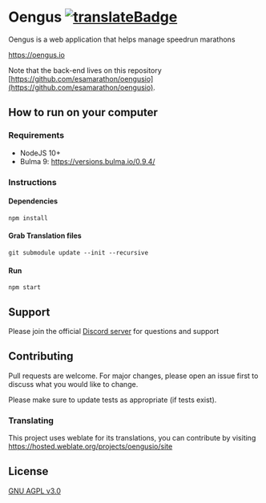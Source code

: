 # Oengus [![translateBadge]][translateUrl]

Oengus is a web application that helps manage speedrun marathons

https://oengus.io

Note that the back-end lives on this repository [https://github.com/esamarathon/oengusio](https://github.com/esamarathon/oengusio).

## How to run on your computer

### Requirements

- NodeJS 10+
- Bulma 9: https://versions.bulma.io/0.9.4/

### Instructions

#### Dependencies
```shell script
npm install
```
#### Grab Translation files
```
git submodule update --init --recursive
```
#### Run
```shell script
npm start
```

## Support

Please join the official [Discord server](https://discord.gg/ZZFS8YT) for questions and support

## Contributing
Pull requests are welcome. For major changes, please open an issue first to discuss what you would like to change.

Please make sure to update tests as appropriate (if tests exist).

### Translating 
This project uses weblate for its translations, you can contribute by visiting https://hosted.weblate.org/projects/oengusio/site

## License
[GNU AGPL v3.0](https://choosealicense.com/licenses/agpl-3.0/)

[translateBadge]: https://hosted.weblate.org/widgets/oengusio/-/site/svg-badge.svg
[translateUrl]: https://hosted.weblate.org/engage/oengusio/
